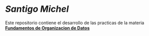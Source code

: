 # ***Santigo Michel*** #

Este repositorio contiene el desarrollo de las practicas de la materia [__Fundamentos de Organizacion de Datos__](https://www.info.unlp.edu.ar/wp-content/uploads/2024/04/Fundamentos-de-Organizacion-de-Datos-2024.pdf)
